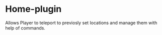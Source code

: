 # Home-plugin
Allows Player to teleport to previosly set locations and manage them with help of commands.
